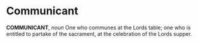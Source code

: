 # Communicant

**COMMUNICANT**, _noun_ One who communes at the Lords table; one who is entitled to partake of the sacrament, at the celebration of the Lords supper.